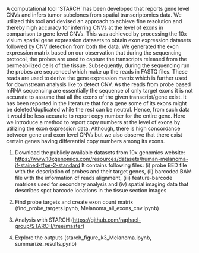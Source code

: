 A computational tool ‘STARCH’ has been developed that reports gene level CNVs and infers tumor subclones from spatial transcriptomics data. We utilized this tool and devised an approach to achieve fine resolution and thereby high accuracy for inferring CNVs at the level of exons in comparison to gene level CNVs. This was achieved by processing the 10x visium spatial gene expression datasets to obtain exon expression datasets followed by CNV detection from both the data. We generated the exon expression matrix based on our observation that during the sequencing protocol, the probes are used to capture the transcripts released from the permeabilized cells of the tissue. Subsequently, during the sequencing run the probes are sequenced which make up the reads in FASTQ files. These reads are used to derive the gene expression matrix which is further used for downstream analysis like to detect CNV. As the reads from probe based mRNA sequencing are essentially the sequence of only target exons it is not accurate to assume that all the exons of the given transcript/gene exist. It has been reported in the literature that for a gene some of its exons might be deleted/duplicated while the rest can be neutral. Hence, from such data it would be less accurate to report copy number for the entire gene. Here we introduce a method to report copy numbers at the level of exons by utilizing the exon expression data. Although, there is high concordance between gene and exon level CNVs but we also observe that there exist certain genes having differential copy numbers among its exons.

1. Download the publicly available datasets from 10x genomics website: https://www.10xgenomics.com/resources/datasets/human-melanoma-if-stained-ffpe-2-standard
It contains following files:
(i) probe BED file with the description of probes and their target genes,
(ii) barcoded BAM file with the information of reads alignment,
(iii) feature-barcode matrices used for secondary analysis and
(iv) spatial imaging data that describes spot barcode locations in the tissue section images

2. Find probe targets and create exon count matrix (find_probe_targets.ipynb, Melanoma_all_exons_cnv.ipynb)
3. Analysis with STARCH (https://github.com/raphael-group/STARCH/tree/master)
4. Explore the outputs (starch_figure_k3_Melanoma.ipynb, summarize_results.pynb)
